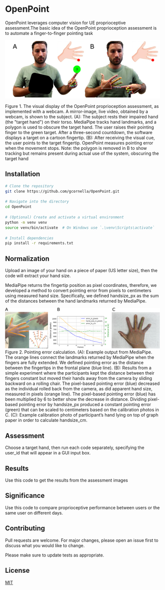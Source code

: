 # OpenPoint

OpenPoint leverages computer vision for UE proprioceptive assessment.The basic idea of the OpenPoint proprioception assessment is to automate a finger-to-finger pointing task

![The OpenPoint Proprioceptive Assessment](assets/fig1.png)

Figure 1. The visual display of the OpenPoint proprioception assessment, as implemented with a webcam. A mirror-image, live video, obtained by a webcam, is shown to the subject.  (A): The subject rests their impaired hand (the "target hand") on their torso. MediaPipe tracks hand landmarks, and a polygon is used to obscure the target hand. The user raises their pointing finger to the green target. After a three-second countdown, the software displays a target on a cartoon fingertip. (B): After receiving the visual cue, the user points to the target fingertip. OpenPoint measures pointing error when the movement stops. Note: the polygon is removed in B to show tracking but remains present during actual use of the system, obscuring the target hand

## Installation
```bash
# Clone the repository
git clone https://github.com/gcornella/OpenPoint.git

# Navigate into the directory
cd OpenPoint

# (Optional) Create and activate a virtual environment
python -m venv venv
source venv/bin/activate  # On Windows use `.\venv\Scripts\activate`

# Install dependencies
pip install -r requirements.txt
```

## Normalization
Upload an image of your hand on a piece of paper (US letter size), then the code will extract your hand size.


MediaPipe returns the fingertip position as pixel coordinates, therefore, we developed a method to convert pointing error from pixels to centimeters using measured hand size. Specifically, we defined handsize_px as the sum of the distances between the hand landmarks returned by MediaPipe.

![Normalization](assets/fig2.png)
Figure 2. Pointing error calculation. (A): Example output from MediaPipe. The orange lines connect the landmarks returned by MediaPipe when the fingers are fully extended. We defined pointing error as the distance between the fingertips in the frontal plane (blue line). (B): Results from a simple experiment where the participants kept the distance between their fingers constant but moved their hands away from the camera by sliding backward on a rolling chair. The pixel-based pointing error (blue) decreased as the individual rolled back from the camera, as did apparent hand size, measured in pixels (orange line). The pixel-based pointing error (blue) has been multiplied by 6 to better show the decrease in distance. Dividing pixel-based pointing error by handsize_px produced a constant pointing error (green) that can be scaled to centimeters based on the calibration photos in C. (C): Example calibration photo of participant’s hand lying on top of graph paper in order to calculate handsize_cm.

## Assessment 
Choose a target hand, then run each code separately, specifying the user_id that will appear in a GUI input box.


## Results
Use this code to get the results from the assessment images

## Significance
Use this code to compare proprioceptive performance between users or the same user on different days.

## Contributing

Pull requests are welcome. For major changes, please open an issue first
to discuss what you would like to change.

Please make sure to update tests as appropriate.

## License

[MIT](https://choosealicense.com/licenses/mit/)
